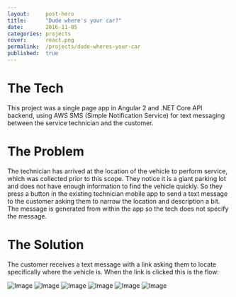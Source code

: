 ```yaml
---
layout:     post-hero
title:      "Dude where's your car?"
date:       2016-11-05
categories: projects
cover:      react.png
permalink:  /projects/dude-wheres-your-car
published:  true
---
```

# The Tech
This project was a single page app in Angular 2 and .NET Core API backend, using AWS SMS (Simple Notification Service) for text messaging between the service technician and the customer.

# The Problem
The technician has arrived at the location of the vehicle to perform service, which was collected prior to this scope. They notice it is a giant parking lot and does not have enough information to find the vehicle quickly. So they press a button in the existing technician mobile app to send a text message to the customer asking them to narrow the location and description a bit. The message is generated from within the app so the tech does not specify the message.

# The Solution
The customer receives a text message with a link asking them to locate specifically where the vehicle is. When the link is clicked this is the flow:

![Image](/assets/images/posts/dude-wheres-your-car-1.png)
![Image](/assets/images/posts/dude-wheres-your-car-2.png)
![Image](/assets/images/posts/dude-wheres-your-car-3.png)
![Image](/assets/images/posts/dude-wheres-your-car-4.png)
![Image](/assets/images/posts/dude-wheres-your-car-5.png)
![Image](/assets/images/posts/dude-wheres-your-car-6.png)
